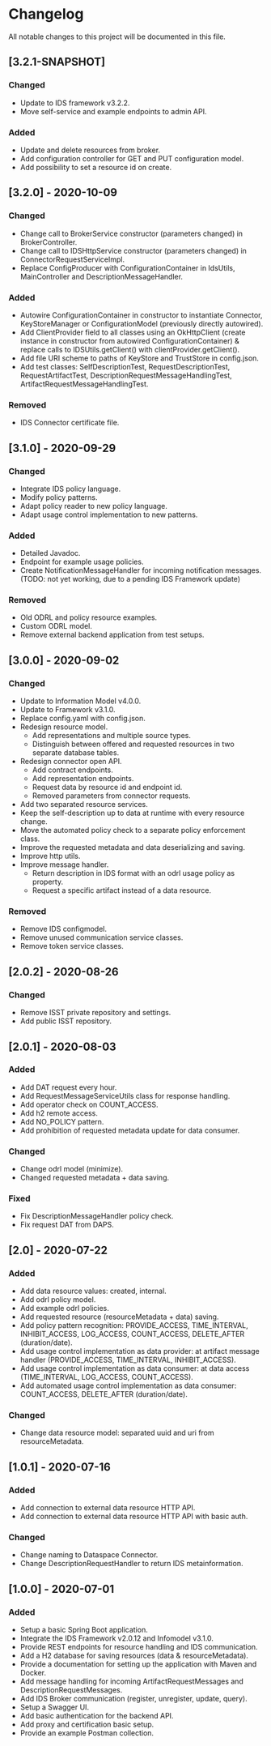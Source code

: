 # Changelog
All notable changes to this project will be documented in this file.

## [3.2.1-SNAPSHOT]

### Changed 
- Update to IDS framework v3.2.2.
- Move self-service and example endpoints to admin API.

### Added
- Update and delete resources from broker.
- Add configuration controller for GET and PUT configuration model.
- Add possibility to set a resource id on create.

## [3.2.0] - 2020-10-09

### Changed
- Change call to BrokerService constructor (parameters changed) in BrokerController.
- Change call to IDSHttpService constructor (parameters changed) in ConnectorRequestServiceImpl.
- Replace ConfigProducer with ConfigurationContainer in IdsUtils, MainController and DescriptionMessageHandler.

### Added
- Autowire ConfigurationContainer in constructor to instantiate Connector, KeyStoreManager or ConfigurationModel (previously directly autowired).
- Add ClientProvider field to all classes using an OkHttpClient (create instance in constructor from autowired ConfigurationContainer) & replace calls to IDSUtils.getClient() with clientProvider.getClient().
- Add file URI scheme to paths of KeyStore and TrustStore in config.json.
- Add test classes: SelfDescriptionTest, RequestDescriptionTest, RequestArtifactTest, DescriptionRequestMessageHandlingTest, ArtifactRequestMessageHandlingTest.

### Removed 
- IDS Connector certificate file.

## [3.1.0] - 2020-09-29

### Changed
- Integrate IDS policy language. 
- Modify policy patterns.
- Adapt policy reader to new policy language.
- Adapt usage control implementation to new patterns.

### Added
- Detailed Javadoc.
- Endpoint for example usage policies.
- Create NotificationMessageHandler for incoming notification messages. (TODO: not yet working, due to a pending IDS Framework update)

### Removed
- Old ODRL and policy resource examples.
- Custom ODRL model.
- Remove external backend application from test setups.

## [3.0.0] - 2020-09-02

### Changed
- Update to Information Model v4.0.0.
- Update to Framework v3.1.0.
- Replace config.yaml with config.json.
- Redesign resource model.
    - Add representations and multiple source types.
    - Distinguish between offered and requested resources in two separate database tables.
- Redesign connector open API.
    - Add contract endpoints.
    - Add representation endpoints.
    - Request data by resource id and endpoint id.
    - Removed parameters from connector requests.
- Add two separated resource services.
- Keep the self-description up to data at runtime with every resource change.
- Move the automated policy check to a separate policy enforcement class.
- Improve the requested metadata and data deserializing and saving.
- Improve http utils.
- Improve message handler.
    - Return description in IDS format with an odrl usage policy as property.
    - Request a specific artifact instead of a data resource.

### Removed
- Remove IDS configmodel.
- Remove unused communication service classes.
- Remove token service classes.

## [2.0.2] - 2020-08-26

### Changed
- Remove ISST private repository and settings.
- Add public ISST repository.

## [2.0.1] - 2020-08-03

### Added
- Add DAT request every hour.
- Add RequestMessageServiceUtils class for response handling.
- Add operator check on COUNT_ACCESS.
- Add h2 remote access.
- Add NO_POLICY pattern.
- Add prohibition of requested metadata update for data consumer.

### Changed
- Change odrl model (minimize).
- Changed requested metadata + data saving.

### Fixed
- Fix DescriptionMessageHandler policy check.
- Fix request DAT from DAPS.

## [2.0] - 2020-07-22

### Added
- Add data resource values: created, internal.
- Add odrl policy model.
- Add example odrl policies.
- Add requested resource (resourceMetadata + data) saving.
- Add policy pattern recognition: PROVIDE_ACCESS, TIME_INTERVAL, INHIBIT_ACCESS, LOG_ACCESS, COUNT_ACCESS, DELETE_AFTER (duration/date).
- Add usage control implementation as data provider: at artifact message handler (PROVIDE_ACCESS, TIME_INTERVAL, INHIBIT_ACCESS).
- Add usage control implementation as data consumer: at data access (TIME_INTERVAL, LOG_ACCESS, COUNT_ACCESS).
- Add automated usage control implementation as data consumer: COUNT_ACCESS, DELETE_AFTER (duration/date).

### Changed
- Change data resource model: separated uuid and uri from resourceMetadata.

## [1.0.1] - 2020-07-16

### Added
- Add connection to external data resource HTTP API.
- Add connection to external data resource HTTP API with basic auth.

### Changed
- Change naming to Dataspace Connector.
- Change DescriptionRequestHandler to return IDS metainformation.

## [1.0.0] - 2020-07-01

### Added
- Setup a basic Spring Boot application.
- Integrate the IDS Framework v2.0.12 and Infomodel v3.1.0.
- Provide REST endpoints for resource handling and IDS communication.
- Add a H2 database for saving resources (data & resourceMetadata).
- Provide a documentation for setting up the application with Maven and Docker.
- Add message handling for incoming ArtifactRequestMessages and DescriptionRequestMessages.
- Add IDS Broker communication (register, unregister, update, query).
- Setup a Swagger UI.
- Add basic authentication for the backend API.
- Add proxy and certification basic setup.
- Provide an example Postman collection.

